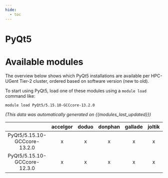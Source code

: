 ```yaml
---
hide:
  - toc
---
```


PyQt5
=====

# Available modules


The overview below shows which PyQt5 installations are available per HPC-UGent Tier-2 cluster, ordered based on software version (new to old).

To start using PyQt5, load one of these modules using a `module load` command like:

```shell
module load PyQt5/5.15.10-GCCcore-13.2.0
```

*(This data was automatically generated on {{modules_last_updated}})*

| |accelgor|doduo|donphan|gallade|joltik|litleo|shinx|
| :---: | :---: | :---: | :---: | :---: | :---: | :---: | :---: |
|PyQt5/5.15.10-GCCcore-13.2.0|x|x|x|x|x|x|x|
|PyQt5/5.15.10-GCCcore-12.3.0|x|x|x|x|x|x|x|
